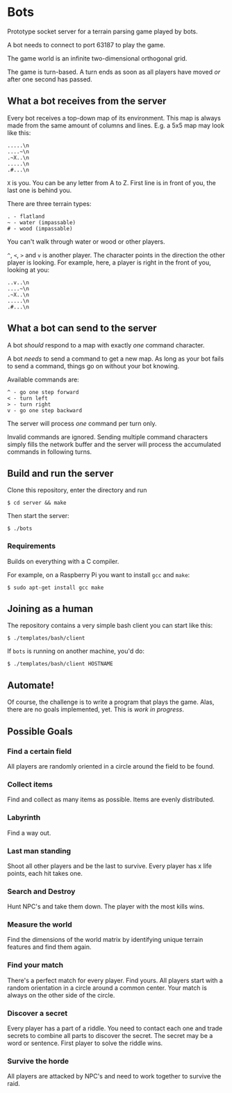 # Bots

Prototype socket server for a terrain parsing game played by bots.

A bot needs to connect to port 63187 to play the game.

The game world is an infinite two-dimensional orthogonal grid.

The game is turn-based. A turn ends as soon as all players have moved *or*
after one second has passed.

## What a bot receives from the server

Every bot receives a top-down map of its environment. This map is always made
from the same amount of columns and lines. E.g. a 5x5 map may look like this:

	.....\n
	....~\n
	.~X..\n
	.....\n
	.#...\n

`X` is you. You can be any letter from A to Z.
First line is in front of you, the last one is behind you.

There are three terrain types:

	. - flatland
	~ - water (impassable)
	# - wood (impassable)

You can't walk through water or wood or other players.

`^`, `<`, `>` and `v` is another player. The character points in the
direction the other player is looking. For example, here, a player is
right in the front of you, looking at you:

	..v..\n
	....~\n
	.~X..\n
	.....\n
	.#...\n

## What a bot can send to the server

A bot _should_ respond to a map with exactly _one_ command character.

A bot _needs_ to send a command to get a new map. As long as your bot fails
to send a command, things go on without your bot knowing.

Available commands are:

	^ - go one step forward
	< - turn left
	> - turn right
	v - go one step backward

The server will process _one_ command per turn only.

Invalid commands are ignored.
Sending multiple command characters simply fills the network buffer and the
server will process the accumulated commands in following turns.

## Build and run the server

Clone this repository, enter the directory and run

	$ cd server && make

Then start the server:

	$ ./bots

### Requirements

Builds on everything with a C compiler.

For example, on a Raspberry Pi you want to install `gcc` and `make`:

	$ sudo apt-get install gcc make

## Joining as a human

The repository contains a very simple bash client you can start like this:

	$ ./templates/bash/client

If `bots` is running on another machine, you'd do:

	$ ./templates/bash/client HOSTNAME

## Automate!

Of course, the challenge is to write a program that plays the game.
Alas, there are no goals implemented, yet. This is *work in progress*.

## Possible Goals

### Find a certain field
All players are randomly oriented in a circle around the field to be found.

### Collect items
Find and collect as many items as possible. Items are evenly distributed.

### Labyrinth
Find a way out.

### Last man standing
Shoot all other players and be the last to survive. Every player has x life
points, each hit takes one.

### Search and Destroy
Hunt NPC's and take them down. The player with the most kills wins.

### Measure the world
Find the dimensions of the world matrix by identifying unique terrain
features and find them again.

### Find your match
There's a perfect match for every player. Find yours. All players start with
a random orientation in a circle around a common center. Your match is always
on the other side of the circle.

### Discover a secret
Every player has a part of a riddle. You need to contact each one and trade
secrets to combine all parts to discover the secret. The secret may be a word
or sentence. First player to solve the riddle wins.

### Survive the horde
All players are attacked by NPC's and need to work together to survive the
raid.
